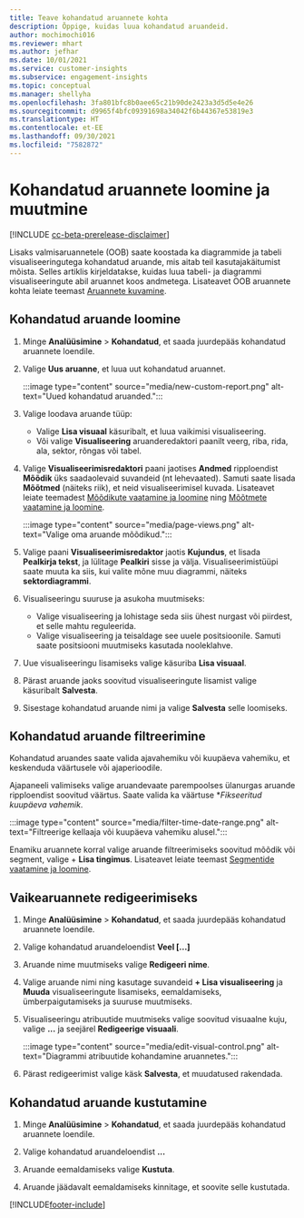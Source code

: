 ```yaml
---
title: Teave kohandatud aruannete kohta
description: Õppige, kuidas luua kohandatud aruandeid.
author: mochimochi016
ms.reviewer: mhart
ms.author: jefhar
ms.date: 10/01/2021
ms.service: customer-insights
ms.subservice: engagement-insights
ms.topic: conceptual
ms.manager: shellyha
ms.openlocfilehash: 3fa801bfc8b0aee65c21b90de2423a3d5d5e4e26
ms.sourcegitcommit: d9965f4bfc09391698a34042f6b44367e53819e3
ms.translationtype: HT
ms.contentlocale: et-EE
ms.lasthandoff: 09/30/2021
ms.locfileid: "7582872"
---
```

# <a name="create-and-edit-custom-reports"></a>Kohandatud aruannete loomine ja muutmine

[!INCLUDE [cc-beta-prerelease-disclaimer](includes/cc-beta-prerelease-disclaimer.md)]

Lisaks valmisaruannetele (OOB) saate koostada ka diagrammide ja tabeli visualiseeringutega kohandatud aruande, mis aitab teil kasutajakäitumist mõista. Selles artiklis kirjeldatakse, kuidas luua tabeli- ja diagrammi visualiseeringute abil aruannet koos andmetega. Lisateavet OOB aruannete kohta leiate teemast [Aruannete kuvamine](view-reports.md).

## <a name="create-a-custom-report"></a>Kohandatud aruande loomine

1. Minge **Analüüsimine** > **Kohandatud**, et saada juurdepääs kohandatud aruannete loendile.

1. Valige **Uus aruanne**, et luua uut kohandatud aruannet.

   :::image type="content" source="media/new-custom-report.png" alt-text="Uued kohandatud aruanded.":::

1. Valige loodava aruande tüüp:

    - Valige **Lisa visuaal** käsuribalt, et luua vaikimisi visualiseering.
    - Või valige **Visualiseering** aruanderedaktori paanilt veerg, riba, rida, ala, sektor, rõngas või tabel.

1. Valige **Visualiseerimisredaktori** paani jaotises **Andmed** ripploendist **Mõõdik** üks saadaolevaid suvandeid (nt lehevaated). Samuti saate lisada **Mõõtmed** (näiteks riik), et neid visualiseerimisel kuvada. Lisateavet leiate teemadest [Mõõdikute vaatamine ja loomine](metrics.md) ning [Mõõtmete vaatamine ja loomine](dimensions.md).

   :::image type="content" source="media/page-views.png" alt-text="Valige oma aruande mõõdikud.":::

1. Valige paani **Visualiseerimisredaktor** jaotis **Kujundus**, et lisada **Pealkirja tekst**, ja lülitage **Pealkiri** sisse ja välja.  Visualiseerimistüüpi saate muuta ka siis, kui valite mõne muu diagrammi, näiteks **sektordiagrammi**.

1. Visualiseeringu suuruse ja asukoha muutmiseks:
   - Valige visualiseering ja lohistage seda siis ühest nurgast või piirdest, et selle mahtu reguleerida.
   - Valige visualiseering ja teisaldage see uuele positsioonile. Samuti saate positsiooni muutmiseks kasutada nooleklahve.
1. Uue visualiseeringu lisamiseks valige käsuriba **Lisa visuaal**.
1. Pärast aruande jaoks soovitud visualiseeringute lisamist valige käsuribalt **Salvesta**.

1. Sisestage kohandatud aruande nimi ja valige **Salvesta** selle loomiseks.
 
## <a name="filter-a-custom-report"></a>Kohandatud aruande filtreerimine

Kohandatud aruandes saate valida ajavahemiku või kuupäeva vahemiku, et keskenduda väärtusele või ajaperioodile.

Ajapaneeli valimiseks valige aruandevaate parempoolses ülanurgas aruande ripploendist soovitud väärtus. Saate valida ka väärtuse **Fikseeritud kuupäeva vahemik*.

:::image type="content" source="media/filter-time-date-range.png" alt-text="Filtreerige kellaaja või kuupäeva vahemiku alusel.":::

Enamiku aruannete korral valige aruande filtreerimiseks soovitud mõõdik või segment, valige + **Lisa tingimus**. Lisateavet leiate teemast [Segmentide vaatamine ja loomine](segments.md).

## <a name="edit-a-custom-report"></a>Vaikearuannete redigeerimiseks

1. Minge **Analüüsimine** > **Kohandatud**, et saada juurdepääs kohandatud aruannete loendile.

1. Valige kohandatud aruandeloendist **Veel [...]** 

1. Aruande nime muutmiseks valige **Redigeeri nime**.

1. Valige aruande nimi ning kasutage suvandeid **+ Lisa visualiseering** ja **Muuda** visualiseeringute lisamiseks, eemaldamiseks, ümberpaigutamiseks ja suuruse muutmiseks.

1. Visualiseeringu atribuutide muutmiseks valige soovitud visuaalne kuju, valige **...** ja seejärel **Redigeerige visuaali**.

   :::image type="content" source="media/edit-visual-control.png" alt-text="Diagrammi atribuutide kohandamine aruannetes.":::

1. Pärast redigeerimist valige käsk **Salvesta**, et muudatused rakendada. 

## <a name="delete-a-custom-report"></a>Kohandatud aruande kustutamine

1. Minge **Analüüsimine** > **Kohandatud**, et saada juurdepääs kohandatud aruannete loendile.

1. Valige kohandatud aruandeloendist **...**

1. Aruande eemaldamiseks valige **Kustuta**.

1. Aruande jäädavalt eemaldamiseks kinnitage, et soovite selle kustutada.


[!INCLUDE[footer-include](../includes/footer-banner.md)]
